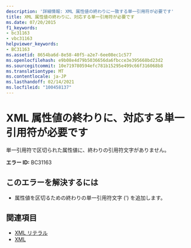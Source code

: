 ```yaml
---
description: '詳細情報: XML 属性値の終わりに一致する単一引用符が必要です'
title: XML 属性値の終わりに、対応する単一引用符が必要です
ms.date: 07/20/2015
f1_keywords:
- bc31163
- vbc31163
helpviewer_keywords:
- BC31163
ms.assetid: 8654ba6d-8e58-40f5-a2e7-6ee08ec1c577
ms.openlocfilehash: e9b08e4d79b5036656da6fbcce3e395668bd23d2
ms.sourcegitcommit: 10e719780594efc781b15295e499c66f316068b8
ms.translationtype: MT
ms.contentlocale: ja-JP
ms.lasthandoff: 02/14/2021
ms.locfileid: "100458137"
---
```

# <a name="expected-matching-closing-single-quote-for-xml-attribute-value"></a>XML 属性値の終わりに、対応する単一引用符が必要です

単一引用符で区切られた属性値に、終わりの引用符文字がありません。  
  
 **エラー ID:** BC31163  
  
## <a name="to-correct-this-error"></a>このエラーを解決するには  
  
- 属性値を区切るための終わりの単一引用符文字 (') を追加します。  
  
## <a name="see-also"></a>関連項目

- [XML リテラル](../language-reference/xml-literals/index.md)
- [XML](../programming-guide/language-features/xml/index.md)
